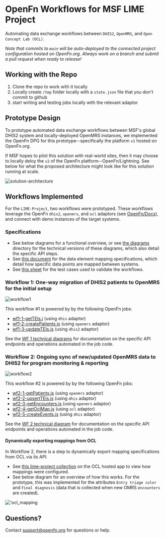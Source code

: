 # OpenFn Workflows for MSF LIME Project

Automating data exchange workflows between `DHIS2`, `OpenMRS`, and `Open Concept Lab (OCL)`. 

*Note that commits to `main` will be auto-deployed to the connected project configuration hosted on OpenFn.org. Always work on a branch and submit a pull request when ready to release!*

## Working with the Repo

1. Clone the repo to work with it locally
2. Locally create `/tmp` folder locally with a `state.json` file that you don't commit to github
3. start writing and testing jobs locally with the relevant adaptor

## Prototype Design
To prototype automated data exchange workflows between MSF's global DHIS2 system and locally-deployed OpenMRS instances, we implemented the OpenFn DPG for this prototype--specifically the platform `v1` hosted on OpenFn.org. 

If MSF hopes to pilot this solution with real-world sites, then it may choose to locally deloy the `v2` of the OpenFn platform--OpenFn/Lightning. See below for what the proposed architecture might look like for this solution running at scale. 

![solution-architecture](./diagrams/MSF-LIME%20Project%20Demo%20Solution%20Diagram.png)


## Workflows Implemented
For the `LIME-Project`, two workflows were prototyped. These workflows leverage the OpenFn `dhis2`, `openmrs`, and `ocl` adaptors (see [OpenFn/Docs](https://docs.openfn.org/adaptors)), and connect with demo instances of the target systems. 

### Specifications
- See below diagrams for a functional overview, or see [the diagrams](./diagrams) directory for the technical versions of these diagrams, which also detail the specific API steps. 
- See [this document](https://docs.google.com/spreadsheets/d/1jQyDKigzNUecK8cmxb0QonHvT_HZ6y950ReNRMVNQLo/edit#gid=426647407) for the data element mapping specifications, which detail how specific data points are mapped between systems. 
- See [this sheet](https://docs.google.com/spreadsheets/d/1PS6VFHRp3Jm-ikGdUz-ZFzz1IZgMFWfa1FHoWFsBSoU/edit) for the test cases used to validate the workflows. 

### Workflow 1: One-way migration of DHIS2 patients to OpenMRS for the initial setup
![workflow1](./diagrams/MSF-LIME%20OpenFn%20Workflow%201.png)

This workflow #1 is powered by by the following OpenFn jobs: 
- [wf1-1-getTEIs.j](./jobs/wf1-1-getTEIs.js) (using `dhis` adaptor)
- [wf1-2-createPatients.js](./jobs/wf1-2-createPatients.js) (using `openmrs` adaptor)
- [wf1-3-updateTEIs.js](./jobs/wf1-3-updateTEIs.js) (using `dhis2` adaptor)

See the [WF 1 technical diagrams](./diagrams/MSF-LIME%20OpenFn%20Workflow%201__vTECHNICAL.png) for documentation on the specific API endpoints and operations automated in the job code. 

### Workflow 2: Ongoing sync of new/updated OpenMRS data to DHIS2 for program monitoring & reporting 
![workflow2](./diagrams/MSF-LIME%20OpenFn%20Workflow%202.png)

This workflow #2 is powered by by the following OpenFn jobs: 
- [wf2-1-getPatients.js](./jobs/wf2-1-getPatients.js) (using `openmrs` adaptor)
- [wf2-2-upsertTEIs.js](./jobs/wf2-2-upsertTEIs.js) (using `dhis` adaptor)
- [wf2-3-getEncounters.js](./jobs/wf2-3-getEncounters.js) (using `openmrs` adaptor)
- [wf2-4-getOclMap.js](./jobs/wf2-4-getOclMap.js) (using `ocl` adaptor)
- [wf2-5-createEvents.js](./jobs/wf2-5-createEvents.js) (using `dhis` adaptor)

See the [WF 2 technical diagram](./diagrams/MSF-LIME%20OpenFn%20Workflow%202__vTECHNICAL.png) for documentation on the specific API endpoints and operations automated in the job code. 


#### Dynamically exporting mappings from OCL 
In Workflow 2, there is a step to dynamically export mapping specifications from OCL via its API. 
- See [this lime-project collection](https://app.openconceptlab.org/#/orgs/MSFOCG/collections/lime-demo/HEAD/expansions/autoexpand-HEAD/mappings/) on the OCL hosted app to view how mappings were configured. 
- See below diagram for an overview of how this works. For the prototype, this was implemented for the attributes `Entry triage color` and `Final diagnosis` (data that is collected when new OMRS `encounters` are created). 

!['ocl_mapping](./diagrams/MSF-LIME_ocl_mapping_V2.png)

## Questions? 
Contact support@openfn.org for questions or help. 
